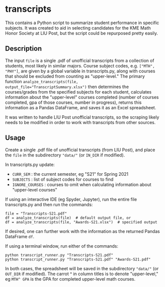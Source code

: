 # transcripts

This contains a Python script to summarize student performance in specific
subjects. It was created to aid in selecting candidates for the
KME Math Honor Society at LIU Post, but the script could 
be repurposed pretty easily. 

## Description
The input `file` is a single .pdf of unofficial transcripts from a collection of students, most likely in similar majors. 
Course subject codes, e.g. `["MTH", "PHY"]`, are given by a global variable in transcripts.py, along with courses that
should be excluded from counting as "upper-level."  The primary function `analyze_transcripts(file, output_file="TranscriptSummary.xlsx")`
then determines the courses/grades from the specified subjects for each student, calculates information about the "upper-level" courses completed (number of courses completed, gpa of those courses, number in progress), returns this information as a Pandas DataFrame, and saves it as an Excel spreadsheet.

It was written to handle LIU Post
unofficial transcripts, so the scraping likely needs to be modified in order to work with transcripts from other sources.

## Usage
Create a single .pdf file of unofficial transcripts (from LIU Post), and place the `file` in the subdirectory `"data/"` (or `IN_DIR` if modified).

In transcripts.py update:
- `CURR_SEM` : the current semester, eg "S21" for Spring 2021
- `SUBJECTS` : list of subject codes for courses to find
- `IGNORE_COURSES` : courses to omit when calculating information about "upper-level courses"

If using an interactive IDE (eg Spyder, Jupyter), run the entire file transcripts.py and then run the commands:
```
file = "Transcripts-S21.pdf"
df = analyze_transcripts(file)  # default output file, or 
df = analyze_transcripts(file, "Awards-S21.xlsx")  # specified output
```
If desired, one can further work with the information as the returned Pandas DataFrame `df`. 

If using a terminal window, run either of the commands:
```
python transcript_runner.py "Transcripts-S21.pdf"
python transcript_runner.py "Transcripts-S21.pdf" "Awards-S21.pdf"
```

In both cases, the spreadsheet will be saved in the subdirectory `"data/"` (or `OUT_DIR` if modified). The carrot ^ in column titles is to denote "upper-level," eg `MTH^ GPA` is the GPA for completed upper-level math courses.
